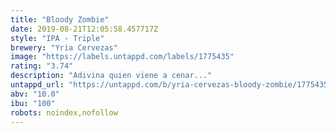 ```yaml
---
title: "Bloody Zombie"
date: 2019-08-21T12:05:58.457717Z
style: "IPA - Triple"
brewery: "Yria Cervezas"
image: "https://labels.untappd.com/labels/1775435"
rating: "3.74"
description: "Adivina quien viene a cenar..."
untappd_url: "https://untappd.com/b/yria-cervezas-bloody-zombie/1775435"
abv: "10.0"
ibu: "100"
robots: noindex,nofollow
---
```

